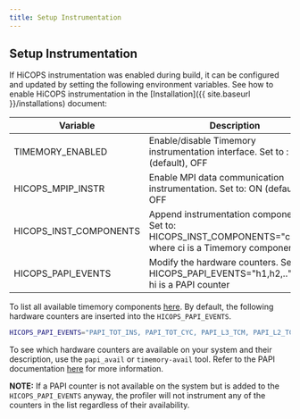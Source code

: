```yaml
---
title: Setup Instrumentation
---
```


## Setup Instrumentation
If HiCOPS instrumentation was enabled during build, it can be configured and updated by setting the following environment variables. See how to enable HiCOPS instrumentation in the [Installation]({{ site.baseurl }}/installations) document:

| Variable               | Description                                                                                                          |
|------------------------|----------------------------------------------------------------------------------------------------------------------|
| TIMEMORY_ENABLED       | Enable/disable Timemory instrumentation interface. Set to : ON (default), OFF                                        |
| HICOPS_MPIP_INSTR      | Enable MPI data communication instrumentation. Set to: ON (default), OFF                                             |
| HICOPS_INST_COMPONENTS | Append instrumentation components. Set to: HICOPS_INST_COMPONENTS="c1,c2,.." where ci is a Timemory component  |
| HICOPS_PAPI_EVENTS     | Modify the hardware counters. Set to: HICOPS_PAPI_EVENTS="h1,h2,.." where hi is a PAPI counter                 |

To list all available timemory components [here](https://timemory.readthedocs.io/en/develop/tools/timemory-avail/README.html?highlight=user_bundle#available-components). By default, the following hardware counters are inserted into the `HICOPS_PAPI_EVENTS`.

```bash
HICOPS_PAPI_EVENTS="PAPI_TOT_INS, PAPI_TOT_CYC, PAPI_L3_TCM, PAPI_L2_TCA, PAPI_L3_TCA, PAPI_MEM_WCY, PAPI_RES_STL, PAPI_STL_CCY, PAPI_BR_CN, PAPI_BR_PRC, PAPI_FUL_ICY"
``` 

To see which hardware counters are available on your system and their description, use the `papi_avail` or `timemory-avail` tool. Refer to the PAPI documentation [here](https://icl.utk.edu/papi/) for more information. 

**NOTE:** If a PAPI counter is not available on the system but is added to the `HICOPS_PAPI_EVENTS` anyway, the profiler will not instrument any of the counters in the list regardless of their availability.
